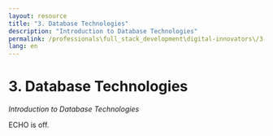 ```yaml
---
layout: resource
title: "3. Database Technologies"
description: "Introduction to Database Technologies"
permalink: /professionals\full_stack_development\digital-innovators\/3-database-technologies/
lang: en
---
```


# 3. Database Technologies

*Introduction to Database Technologies*

ECHO is off.
